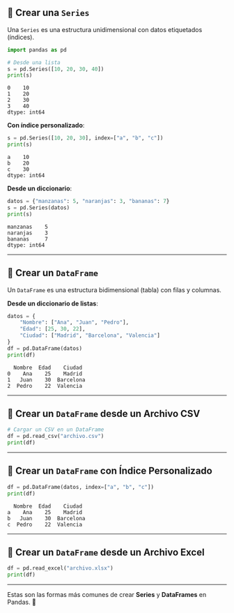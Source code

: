 
## 🔹 Crear una `Series`

Una `Series` es una estructura unidimensional con datos etiquetados (índices).

```python
import pandas as pd

# Desde una lista
s = pd.Series([10, 20, 30, 40])
print(s)
```
```
0    10
1    20
2    30
3    40
dtype: int64
```

**Con índice personalizado**:
```python
s = pd.Series([10, 20, 30], index=["a", "b", "c"])
print(s)
```
```
a    10
b    20
c    30
dtype: int64
```

**Desde un diccionario**:
```python
datos = {"manzanas": 5, "naranjas": 3, "bananas": 7}
s = pd.Series(datos)
print(s)
```
```
manzanas    5
naranjas    3
bananas     7
dtype: int64
```

---

## 🔹 Crear un `DataFrame`

Un `DataFrame` es una estructura bidimensional (tabla) con filas y columnas.

**Desde un diccionario de listas**:
```python
datos = {
    "Nombre": ["Ana", "Juan", "Pedro"],
    "Edad": [25, 30, 22],
    "Ciudad": ["Madrid", "Barcelona", "Valencia"]
}
df = pd.DataFrame(datos)
print(df)
```
```
  Nombre  Edad    Ciudad
0    Ana    25    Madrid
1   Juan    30  Barcelona
2  Pedro    22  Valencia
```

---

## 🔹 Crear un `DataFrame` desde un Archivo CSV

```python
# Cargar un CSV en un DataFrame
df = pd.read_csv("archivo.csv")
print(df)
```

---

## 🔹 Crear un `DataFrame` con Índice Personalizado

```python
df = pd.DataFrame(datos, index=["a", "b", "c"])
print(df)
```
```
  Nombre  Edad    Ciudad
a    Ana    25    Madrid
b   Juan    30  Barcelona
c  Pedro    22  Valencia
```

---

## 🔹 Crear un `DataFrame` desde un Archivo Excel

```python
df = pd.read_excel("archivo.xlsx")
print(df)
```

---

Estas son las formas más comunes de crear **Series** y **DataFrames** en Pandas. 🚀
